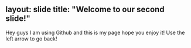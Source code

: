 layout: slide
title: "Welcome to our second slide!"
---
Hey guys I am using Github and this is my page hope you enjoy it!
Use the left arrow to go back!
